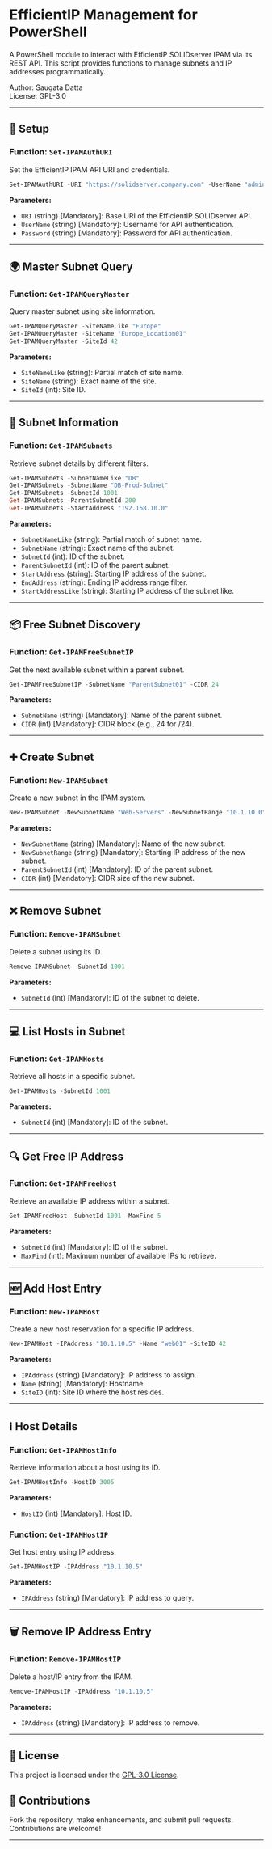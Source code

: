 # EfficientIP Management for PowerShell

A PowerShell module to interact with EfficientIP SOLIDserver IPAM via its REST API. This script provides functions to manage subnets and IP addresses programmatically.

Author: Saugata Datta  
License: GPL-3.0

---

## 🔧 Setup

### Function: `Set-IPAMAuthURI`
Set the EfficientIP IPAM API URI and credentials.

```powershell
Set-IPAMAuthURI -URI "https://solidserver.company.com" -UserName "admin" -Password "securepassword"
```

**Parameters:**
- `URI` (string) [Mandatory]: Base URI of the EfficientIP SOLIDserver API.
- `UserName` (string) [Mandatory]: Username for API authentication.
- `Password` (string) [Mandatory]: Password for API authentication.

---

## 🌍 Master Subnet Query

### Function: `Get-IPAMQueryMaster`
Query master subnet using site information.

```powershell
Get-IPAMQueryMaster -SiteNameLike "Europe"
Get-IPAMQueryMaster -SiteName "Europe_Location01"
Get-IPAMQueryMaster -SiteId 42
```

**Parameters:**
- `SiteNameLike` (string): Partial match of site name.
- `SiteName` (string): Exact name of the site.
- `SiteId` (int): Site ID.

---

## 📍 Subnet Information

### Function: `Get-IPAMSubnets`
Retrieve subnet details by different filters.

```powershell
Get-IPAMSubnets -SubnetNameLike "DB"
Get-IPAMSubnets -SubnetName "DB-Prod-Subnet"
Get-IPAMSubnets -SubnetId 1001
Get-IPAMSubnets -ParentSubnetId 200
Get-IPAMSubnets -StartAddress "192.168.10.0"
```

**Parameters:**
- `SubnetNameLike` (string): Partial match of subnet name.
- `SubnetName` (string): Exact name of the subnet.
- `SubnetId` (int): ID of the subnet.
- `ParentSubnetId` (int): ID of the parent subnet.
- `StartAddress` (string): Starting IP address of the subnet.
- `EndAddress` (string): Ending IP address range filter.
- `StartAddressLike` (string): Starting IP address of the subnet like.

---

## 📦 Free Subnet Discovery

### Function: `Get-IPAMFreeSubnetIP`
Get the next available subnet within a parent subnet.

```powershell
Get-IPAMFreeSubnetIP -SubnetName "ParentSubnet01" -CIDR 24
```

**Parameters:**
- `SubnetName` (string) [Mandatory]: Name of the parent subnet.
- `CIDR` (int) [Mandatory]: CIDR block (e.g., 24 for /24).

---

## ➕ Create Subnet

### Function: `New-IPAMSubnet`
Create a new subnet in the IPAM system.

```powershell
New-IPAMSubnet -NewSubnetName "Web-Servers" -NewSubnetRange "10.1.10.0" -ParentSubnetId 101 -CIDR 24
```

**Parameters:**
- `NewSubnetName` (string) [Mandatory]: Name of the new subnet.
- `NewSubnetRange` (string) [Mandatory]: Starting IP address of the new subnet.
- `ParentSubnetId` (int) [Mandatory]: ID of the parent subnet.
- `CIDR` (int) [Mandatory]: CIDR size of the new subnet.

---

## ❌ Remove Subnet

### Function: `Remove-IPAMSubnet`
Delete a subnet using its ID.

```powershell
Remove-IPAMSubnet -SubnetId 1001
```

**Parameters:**
- `SubnetId` (int) [Mandatory]: ID of the subnet to delete.

---

## 💻 List Hosts in Subnet

### Function: `Get-IPAMHosts`
Retrieve all hosts in a specific subnet.

```powershell
Get-IPAMHosts -SubnetId 1001
```

**Parameters:**
- `SubnetId` (int) [Mandatory]: ID of the subnet.

---

## 🔍 Get Free IP Address

### Function: `Get-IPAMFreeHost`
Retrieve an available IP address within a subnet.

```powershell
Get-IPAMFreeHost -SubnetId 1001 -MaxFind 5
```

**Parameters:**
- `SubnetId` (int) [Mandatory]: ID of the subnet.
- `MaxFind` (int): Maximum number of available IPs to retrieve.

---

## 🆕 Add Host Entry

### Function: `New-IPAMHost`
Create a new host reservation for a specific IP address.

```powershell
New-IPAMHost -IPAddress "10.1.10.5" -Name "web01" -SiteID 42
```

**Parameters:**
- `IPAddress` (string) [Mandatory]: IP address to assign.
- `Name` (string) [Mandatory]: Hostname.
- `SiteID` (int): Site ID where the host resides.

---

## ℹ️ Host Details

### Function: `Get-IPAMHostInfo`
Retrieve information about a host using its ID.

```powershell
Get-IPAMHostInfo -HostID 3005
```

**Parameters:**
- `HostID` (int) [Mandatory]: Host ID.

### Function: `Get-IPAMHostIP`
Get host entry using IP address.

```powershell
Get-IPAMHostIP -IPAddress "10.1.10.5"
```

**Parameters:**
- `IPAddress` (string) [Mandatory]: IP address to query.

---

## 🗑️ Remove IP Address Entry

### Function: `Remove-IPAMHostIP`
Delete a host/IP entry from the IPAM.

```powershell
Remove-IPAMHostIP -IPAddress "10.1.10.5"
```

**Parameters:**
- `IPAddress` (string) [Mandatory]: IP address to remove.

---

## 📄 License

This project is licensed under the [GPL-3.0 License](LICENSE).

## 🤝 Contributions

Fork the repository, make enhancements, and submit pull requests. Contributions are welcome!

---
